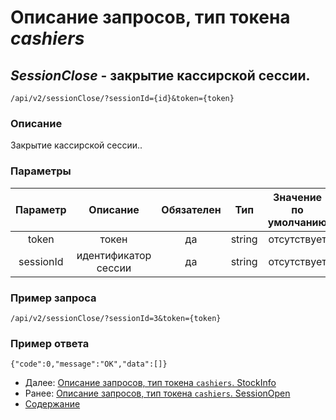 Описание запросов, тип токена _cashiers_
================================

_SessionClose_ - закрытие кассирской сессии.
--------------------------------------------
`/api/v2/sessionClose/?sessionId={id}&token={token}`

### Описание
Закрытие кассирской сессии..


### Параметры
| Параметр 	|        Описание       	| Обязателен 	|   Тип  	| Значение по умолчанию 	|
|:--------:	|:---------------------:	|:----------:	|:------:	|:---------------------:	|
|   token  	|         токен         	|     да     	| string 	|      отсутствует      	|
|  sessionId 	| идентификатор сессии |     да     	|   string  	|      отсутствует      	|

### Пример запроса
`/api/v2/sessionClose/?sessionId=3&token={token}`

### Пример ответа
```
{"code":0,"message":"OK","data":[]}
```

* Далее: [Описание запросов, тип токена `cashiers`. StockInfo](stockInfo)
* Ранее: [Описание запросов, тип токена `cashiers`. SessionOpen](sessionOpen)
* [Содержание](../index)